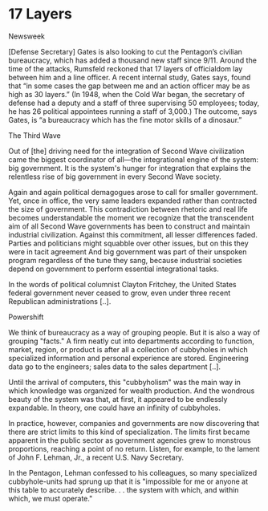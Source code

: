 # 17 Layers

Newsweek

[Defense Secretary] Gates is also looking to cut the Pentagon’s civilian bureaucracy, which has added a thousand new staff since 9/11. Around the time of the attacks, Rumsfeld reckoned that 17 layers of officialdom lay between him and a line officer. A recent internal study, Gates says, found that “in some cases the gap between me and an action officer may be as high as 30 layers.” (In 1948, when the Cold War began, the secretary of defense had a deputy and a staff of three supervising 50 employees; today, he has 26 political appointees running a staff of 3,000.) The outcome, says Gates, is “a bureaucracy which has the fine motor skills of a dinosaur.”

The Third Wave

Out of [the] driving need for the integration of Second Wave civilization came the biggest coordinator of all—the integrational engine of the system: big government. It is the system's hunger for integration that explains the relentless rise of big government in every Second Wave
society.

Again and again political demagogues arose to call for smaller government. Yet, once in office, the very same leaders expanded rather than contracted the size of government. This contradiction between rhetoric and real life becomes understandable the moment we recognize that the transcendent aim of all Second Wave governments has been to construct and maintain industrial civilization. Against this commitment, all lesser differences faded. Parties and politicians might squabble over other issues, but on this they were in tacit agreement And big government was part of their unspoken program regardless of the tune they sang, because industrial societies depend on government to perform essential integrational tasks.

In the words of political columnist Clayton Fritchey, the United States federal government never ceased to grow, even under three recent Republican administrations [..].

Powershift

We think of bureaucracy as a way of grouping people. But it is also a way of grouping "facts." A firm neatly cut into departments according to function, market, region, or product is after all a collection of cubbyholes in which specialized information and personal experience are stored. Engineering data go to the engineers; sales data to the sales department [..].

Until the arrival of computers, this "cubbyholism" was the main way in which knowledge was organized for wealth production. And the wondrous beauty of the system was that, at first, it appeared to be endlessly expandable. In theory, one could have an infinity of cubbyholes.

In practice, however, companies and governments are now discovering that there are strict limits to this kind of specialization. The limits first became apparent in the public sector as government agencies grew to monstrous proportions, reaching a point of no return. Listen, for example, to the lament of John F. Lehman, Jr., a recent U.S. Navy Secretary.

In the Pentagon, Lehman confessed to his colleagues, so many specialized cubbyhole-units had sprung up that it is "impossible for me or anyone at this table to accurately describe. . . the system with which, and within which, we must operate."








